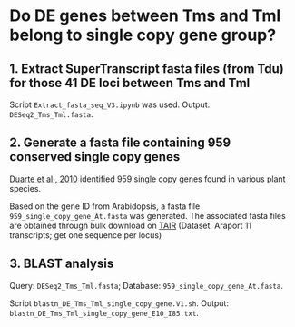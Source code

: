 # Do DE genes between Tms and Tml belong to single copy gene group?

## 1. Extract SuperTranscript fasta files (from Tdu) for those 41 DE loci between Tms and Tml

Script `Extract_fasta_seq_V3.ipynb` was used. Output: `DESeq2_Tms_Tml.fasta`.

## 2. Generate a fasta file containing 959 conserved single copy genes

[Duarte et al., 2010](https://link.springer.com/article/10.1186/1471-2148-10-61#Sec18) identified 959 single copy genes found in various plant species.

Based on the gene ID from Arabidopsis, a fasta file `959_single_copy_gene_At.fasta` was generated. The associated fasta files are obtained through bulk download on [TAIR](https://www.arabidopsis.org/tools/bulk/sequences/index.jsp) (Dataset: Araport 11 transcripts; get one sequence per locus)

## 3. BLAST analysis
Query: `DESeq2_Tms_Tml.fasta`; Database: `959_single_copy_gene_At.fasta`.

Script `blastn_DE_Tms_Tml_single_copy_gene.V1.sh`. Output: `blastn_DE_Tms_Tml_single_copy_gene_E10_I85.txt`.
